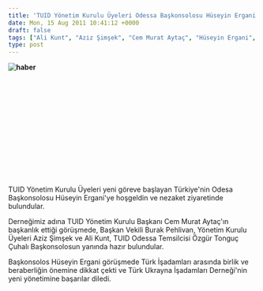 ```yaml
---
title: 'TUID Yönetim Kurulu Üyeleri Odessa Başkonsolosu Hüseyin Ergani''yi Makamında Ziyaret Etti'
date: Mon, 15 Aug 2011 10:41:12 +0000
draft: false
tags: ["Ali Kunt", "Aziz Şimşek", "Cem Murat Aytaç", "Hüseyin Ergani", "Odesa", "Odesa Başkonsolosu Hüseyin Ergani", "Özgür Tonguç Çuhalı", "TUİD (Türk Ukrayna İşadamları Derneği)", "TUİD Odesa"]
type: post
---
```


**![haber](http://www.tuid.org.ua/images/haber/odessa1.jpg)**

 

 







 

 

 

 

 

TUID Yönetim Kurulu Üyeleri yeni göreve başlayan Türkiye'nin Odesa Başkonsolosu Hüseyin Ergani'ye hoşgeldin ve nezaket ziyaretinde bulundular.

Derneğimiz adına TUID Yönetim Kurulu Başkanı Cem Murat Aytaç'ın başkanlık ettiği görüşmede, Başkan Vekili Burak Pehlivan, Yönetim Kurulu Üyeleri Aziz Şimşek ve Ali Kunt, TUID Odessa Temsilcisi Özgür Tonguç Çuhalı Başkonsolosun yanında hazır bulundular.

Başkonsolos Hüseyin Ergani görüşmede Türk İşadamları arasında birlik ve beraberliğin önemine dikkat çekti ve Türk Ukrayna İşadamları Derneği'nin yeni yönetimine başarılar diledi.




